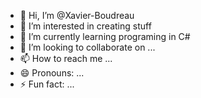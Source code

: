 - 👋 Hi, I’m @Xavier-Boudreau
- 👀 I’m interested in creating stuff
- 🌱 I’m currently learning programing in C#
- 💞️ I’m looking to collaborate on ...
- 📫 How to reach me ...
- 😄 Pronouns: ...
- ⚡ Fun fact: ...

<!---
Xavier-Boudreau/Xavier-Boudreau is a ✨ special ✨ repository because its `README.md` (this file) appears on your GitHub profile.
You can click the Preview link to take a look at your changes.
--->
